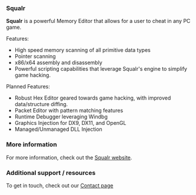 ### Squalr

**Squalr** is a powerful Memory Editor that allows for a user to cheat in any PC game.

Features:
* High speed memory scanning of all primitive data types
* Pointer scanning
* x86/x64 assembly and disassembly
* Powerful scripting capabilities that leverage Squalr's engine to simplify game hacking.

Planned Features:
* Robust Hex Editor geared towards game hacking, with improved data/structure diffing.
* Packet Editor with pattern matching features
* Runtime Debugger leveraging Windbg
* Graphics Injection for DX9, DX11, and OpenGL
* Managed/Unmanaged DLL Injection

### More information
For more information, check out the [Squalr website](https://squalr.com).

### Additional support / resources
To get in touch, check out our [Contact page](Contact)
